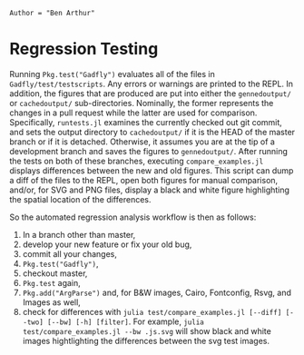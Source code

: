 ```@meta
Author = "Ben Arthur"
```
# Regression Testing

Running `Pkg.test("Gadfly")` evaluates all of the files in
`Gadfly/test/testscripts`.  Any errors or warnings are printed to the REPL.  In
addition, the figures that are produced are put into either the `gennedoutput/`
or `cachedoutput/` sub-directories.  Nominally, the former represents the
changes in a pull request while the latter are used for comparison.
Specifically, `runtests.jl` examines the currently checked out git commit, and
sets the output directory to `cachedoutput/` if it is the HEAD of the master
branch or if it is detached.  Otherwise, it assumes you are at the tip of a
development branch and saves the figures to `gennedoutput/`.  After running the
tests on both of these branches, executing `compare_examples.jl` displays
differences between the new and old figures.  This script can dump a diff of
the files to the REPL, open both figures for manual comparison, and/or, for SVG
and PNG files, display a black and white figure highlighting the spatial
location of the differences.

So the automated regression analysis workflow is then as follows:

1. In a branch other than master,
2. develop your new feature or fix your old bug,
3. commit all your changes,
4. `Pkg.test("Gadfly")`,
5. checkout master,
6. `Pkg.test` again,
7. `Pkg.add("ArgParse")` and, for B&W images, Cairo, Fontconfig, Rsvg, and Images as well,
8. check for differences with `julia test/compare_examples.jl [--diff] [--two]
[--bw] [-h] [filter]`.  For example, `julia test/compare_examples.jl --bw
.js.svg` will show black and white images hightlighting the differences between
the svg test images.
